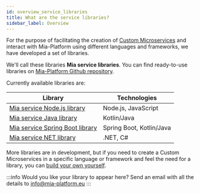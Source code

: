 ```yaml
---
id: overview_service_libraries
title: What are the service libraries?
sidebar_label: Overview
---
```

For the purpose of facilitating the creation of [Custom Microservices](./../development_suite/api-console/api-design/plugin_baas_4.md) and interact with Mia-Platform using different languages and frameworks, we have developed a set of libraries.

We'll call these libraries **Mia service libraries**. You can find ready-to-use libraries on [Mia-Platform Github repository](https://github.com/mia-platform).

Currently available libraries are:

| **Library** | **Technologies** |
| ------|------------|
|[Mia service Node.js library](https://github.com/mia-platform/custom-plugin-lib)|Node.js, JavaScript|
|[Mia service Java library](https://github.com/mia-platform/custom-plugin-java)| Kotlin/Java|
|[Mia service Spring Boot library](https://github.com/mia-platform/custom-plugin-java-springboot)|Spring Boot, Kotlin/Java  |
|[Mia service NET library](https://github.com/mia-platform/Mia-service-Net-Library)|.NET, C#|

More libraries are in development, but if you need to create a Custom Microservices in a specific language or framework and feel the need for a library, you can [build your own yourself](./create-new-library.md).

:::info
Would you like your library to appear here? Send an email with all the details to [info@mia-platform.eu](mailto:info@mia-platform.eu)
:::